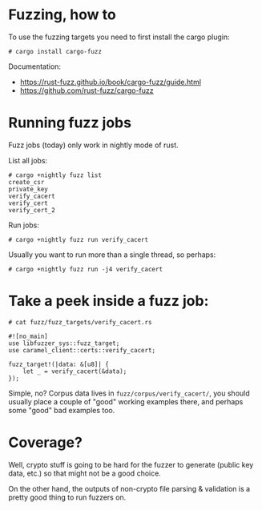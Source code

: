 # Fuzzing, how to

To use the fuzzing targets you need to first install the cargo plugin:

    # cargo install cargo-fuzz

Documentation:  

- https://rust-fuzz.github.io/book/cargo-fuzz/guide.html
- https://github.com/rust-fuzz/cargo-fuzz

# Running fuzz jobs

Fuzz jobs (today) only work in nightly mode of rust.

List all jobs:

    # cargo +nightly fuzz list
    create_csr
    private_key
    verify_cacert
    verify_cert
    verify_cert_2

Run jobs:

    # cargo +nightly fuzz run verify_cacert

Usually you want to run more than a single thread, so perhaps:

    # cargo +nightly fuzz run -j4 verify_cacert


# Take a peek inside a fuzz job:

    # cat fuzz/fuzz_targets/verify_cacert.rs 

    #![no_main]
    use libfuzzer_sys::fuzz_target;
    use caramel_client::certs::verify_cacert;

    fuzz_target!(|data: &[u8]| {
        let _ = verify_cacert(&data);
    });

Simple, no? Corpus data lives in `fuzz/corpus/verify_cacert/`,  you should
usually place a couple of "good" working examples there, and perhaps some
"good" bad examples too.


# Coverage?

Well, crypto stuff is going to be hard for the fuzzer to generate (public key
data, etc.) so that might not be a good choice. 

On the other hand, the outputs of non-crypto file parsing & validation is a
pretty good thing to run fuzzers on.

